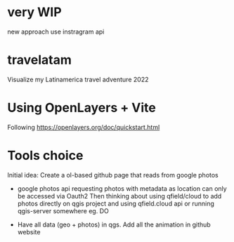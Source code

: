 # very WIP

new approach
use instragram api

# travelatam
Visualize my Latinamerica travel adventure 2022

# Using OpenLayers + Vite
Following https://openlayers.org/doc/quickstart.html

# Tools choice
Initial idea: Create a ol-based github page that reads from google photos
  - google photos api requesting photos with metadata as location can only be accessed via Oauth2
Then thinking about using qfield/cloud to add photos directly on qgis project and using qfield.cloud api or running qgis-server somewhere eg. DO
  + Have all data (geo + photos) in qgs. Add all the animation in github website
